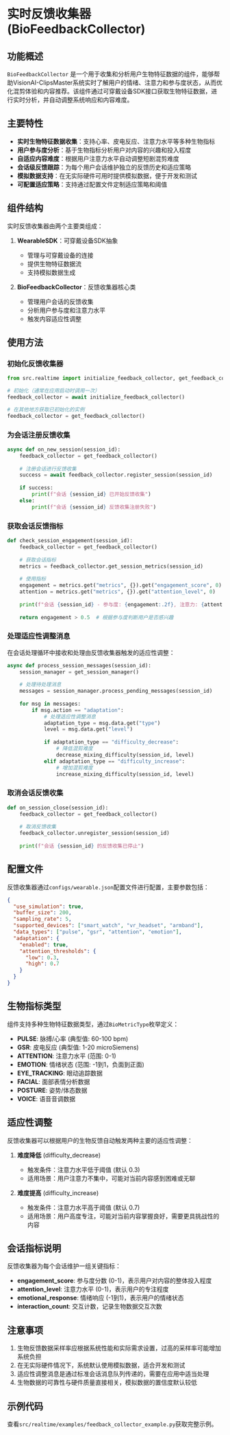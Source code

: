 # 实时反馈收集器 (BioFeedbackCollector)

## 功能概述

`BioFeedbackCollector` 是一个用于收集和分析用户生物特征数据的组件，能够帮助VisionAI-ClipsMaster系统实时了解用户的情绪、注意力和参与度状态，从而优化混剪体验和内容推荐。该组件通过可穿戴设备SDK接口获取生物特征数据，进行实时分析，并自动调整系统响应和内容难度。

## 主要特性

- **实时生物特征数据收集**：支持心率、皮电反应、注意力水平等多种生物指标
- **用户参与度分析**：基于生物指标分析用户对内容的兴趣和投入程度
- **自适应内容难度**：根据用户注意力水平自动调整短剧混剪难度
- **会话级反馈跟踪**：为每个用户会话维护独立的反馈历史和适应策略
- **模拟数据支持**：在无实际硬件可用时提供模拟数据，便于开发和测试
- **可配置适应策略**：支持通过配置文件定制适应策略和阈值

## 组件结构

实时反馈收集器由两个主要类组成：

1. **WearableSDK**：可穿戴设备SDK抽象
   - 管理与可穿戴设备的连接
   - 提供生物特征数据流
   - 支持模拟数据生成

2. **BioFeedbackCollector**：反馈收集器核心类
   - 管理用户会话的反馈收集
   - 分析用户参与度和注意力水平
   - 触发内容适应性调整

## 使用方法

### 初始化反馈收集器

```python
from src.realtime import initialize_feedback_collector, get_feedback_collector

# 初始化（通常在应用启动时调用一次）
feedback_collector = await initialize_feedback_collector()

# 在其他地方获取已初始化的实例
feedback_collector = get_feedback_collector()
```

### 为会话注册反馈收集

```python
async def on_new_session(session_id):
    feedback_collector = get_feedback_collector()
    
    # 注册会话进行反馈收集
    success = await feedback_collector.register_session(session_id)
    
    if success:
        print(f"会话 {session_id} 已开始反馈收集")
    else:
        print(f"会话 {session_id} 反馈收集注册失败")
```

### 获取会话反馈指标

```python
def check_session_engagement(session_id):
    feedback_collector = get_feedback_collector()
    
    # 获取会话指标
    metrics = feedback_collector.get_session_metrics(session_id)
    
    # 使用指标
    engagement = metrics.get("metrics", {}).get("engagement_score", 0)
    attention = metrics.get("metrics", {}).get("attention_level", 0)
    
    print(f"会话 {session_id} - 参与度: {engagement:.2f}, 注意力: {attention:.2f}")
    
    return engagement > 0.5  # 根据参与度判断用户是否感兴趣
```

### 处理适应性调整消息

在会话处理循环中接收和处理由反馈收集器触发的适应性调整：

```python
async def process_session_messages(session_id):
    session_manager = get_session_manager()
    
    # 处理待处理消息
    messages = session_manager.process_pending_messages(session_id)
    
    for msg in messages:
        if msg.action == "adaptation":
            # 处理适应性调整消息
            adaptation_type = msg.data.get("type")
            level = msg.data.get("level")
            
            if adaptation_type == "difficulty_decrease":
                # 降低混剪难度
                decrease_mixing_difficulty(session_id, level)
            elif adaptation_type == "difficulty_increase":
                # 增加混剪难度
                increase_mixing_difficulty(session_id, level)
```

### 取消会话反馈收集

```python
def on_session_close(session_id):
    feedback_collector = get_feedback_collector()
    
    # 取消反馈收集
    feedback_collector.unregister_session(session_id)
    
    print(f"会话 {session_id} 的反馈收集已停止")
```

## 配置文件

反馈收集器通过`configs/wearable.json`配置文件进行配置，主要参数包括：

```json
{
  "use_simulation": true,
  "buffer_size": 200,
  "sampling_rate": 5,
  "supported_devices": ["smart_watch", "vr_headset", "armband"],
  "data_types": ["pulse", "gsr", "attention", "emotion"],
  "adaptation": {
    "enabled": true,
    "attention_thresholds": {
      "low": 0.3,
      "high": 0.7
    }
  }
}
```

## 生物指标类型

组件支持多种生物特征数据类型，通过`BioMetricType`枚举定义：

- **PULSE**: 脉搏/心率 (典型值: 60-100 bpm)
- **GSR**: 皮电反应 (典型值: 1-20 microSiemens)
- **ATTENTION**: 注意力水平 (范围: 0-1)
- **EMOTION**: 情绪状态 (范围: -1到1，负面到正面)
- **EYE_TRACKING**: 眼动追踪数据
- **FACIAL**: 面部表情分析数据
- **POSTURE**: 姿势/体态数据
- **VOICE**: 语音音调数据

## 适应性调整

反馈收集器可以根据用户的生物反馈自动触发两种主要的适应性调整：

1. **难度降低** (difficulty_decrease)
   - 触发条件：注意力水平低于阈值 (默认 0.3)
   - 适用场景：用户注意力不集中，可能对当前内容感到困难或无聊

2. **难度提高** (difficulty_increase)
   - 触发条件：注意力水平高于阈值 (默认 0.7)
   - 适用场景：用户高度专注，可能对当前内容掌握良好，需要更具挑战性的内容

## 会话指标说明

反馈收集器为每个会话维护一组关键指标：

- **engagement_score**: 参与度分数 (0-1)，表示用户对内容的整体投入程度
- **attention_level**: 注意力水平 (0-1)，表示用户的专注程度
- **emotional_response**: 情绪响应 (-1到1)，表示用户的情绪状态
- **interaction_count**: 交互计数，记录生物数据交互次数

## 注意事项

1. 生物反馈数据采样率应根据系统性能和实际需求设置，过高的采样率可能增加系统负担
2. 在无实际硬件情况下，系统默认使用模拟数据，适合开发和测试
3. 适应性调整消息是通过标准会话消息队列传递的，需要在应用中适当处理
4. 生物数据的可靠性与硬件质量直接相关，模拟数据的置信度默认较低

## 示例代码

查看`src/realtime/examples/feedback_collector_example.py`获取完整示例。 